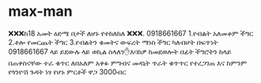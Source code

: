 # max-man
❌❌❌ከ18 አመት ዕድሜ በታች ለሆኑ የተከለከለ ❌❌❌.  0918661667  1.የብልት አለመቆም ችግር 2.ቶሎ የመርጨት ችግር 3.የብልትን ቁመትና ውፍረት ማነስ ችግር ካለብሆት በፍጥነት 0918661667 ላይ ይደውሉ  ላይ ወኪል ስላለን✋እባክዎ ከመደወሎት በፊት ችግሮትን ከላይ በጠቀስናቸው ተራ ቁጥር ለበአለም አቀፉ ምግብና መዳኒት ጥራት ቁጥጥር የተረጋገጠ እና ከምንም የጎንዮሽ ጉዳት ነፃ የሆኑ ምርቶች ዋጋ 3000ብር  
